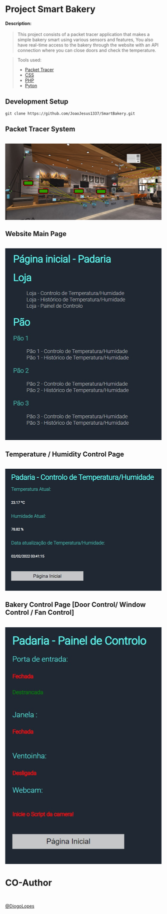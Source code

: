 # Project Smart Bakery

#### Description:

> This project consists of a packet tracer application that makes a simple bakery smart using various sensors and features,
> You also have real-time access to the bakery through the website with an API connection where you can close doors and check the temperature.

> Tools used:
>
> - [Packet Tracer](https://www.netacad.com/courses/packet-tracer)
> - [CSS](https://www.w3schools.com/css/)
> - [PHP](https://www.php.net/)
> - [Pyton](https://www.python.org/)

## Development Setup

    git clone https://github.com/JoaoJesus1337/SmartBakery.git

## Packet Tracer System

<br>
<img src="ReadMeImgs/packetTracer.jpg" alt="drawing" width="500"/>

<br>

## Website Main Page

<br>
<img src="ReadMeImgs/1.jpg" alt="drawing" width="500"/>

<br>

## Temperature / Humidity Control Page

<br>
<img src="ReadMeImgs/2.jpg" alt="drawing" width="500"/>

<br>

## Bakery Control Page [Door Control/ Window Control / Fan Control]

<br>
<img src="ReadMeImgs/3.jpg" alt="drawing" width="500"/>

<br>

# CO-Author

<br>

[@DiogoLopes](https://github.com/drvlopes)
